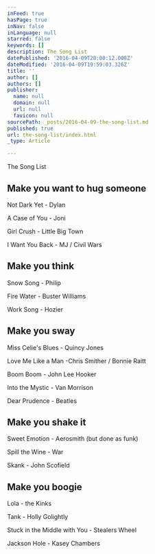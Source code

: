 ```yaml
---
inFeed: true
hasPage: true
inNav: false
inLanguage: null
starred: false
keywords: []
description: The Song List
datePublished: '2016-04-09T20:00:12.008Z'
dateModified: '2016-04-09T19:59:03.326Z'
title: ''
author: []
authors: []
publisher:
  name: null
  domain: null
  url: null
  favicon: null
sourcePath: _posts/2016-04-09-the-song-list.md
published: true
url: the-song-list/index.html
_type: Article

---
```

The Song List

## Make you want to hug someone

Not Dark Yet - Dylan

A Case of You - Joni

Girl Crush - Little Big Town

I Want You Back - MJ / Civil Wars

## Make you think

Snow Song - Philip

Fire Water - Buster Williams

Work Song - Hozier

## Make you sway

Miss Celie's Blues - Quincy Jones

Love Me Like a Man -Chris Smither / Bonnie Raitt

Boom Boom - John Lee Hooker

Into the Mystic - Van Morrison

Dear Prudence - Beatles

## Make you shake it

Sweet Emotion - Aerosmith (but done as funk)

Spill the Wine - War

Skank - John Scofield

## Make you boogie

Lola - the Kinks

Tank - Holly Golightly

Stuck in the Middle with You - Stealers Wheel

Jackson Hole - Kasey Chambers